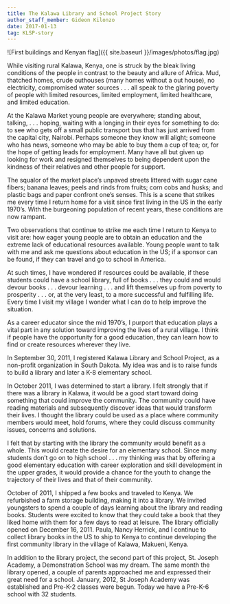 ```yaml
---
title: The Kalawa Library and School Project Story
author_staff_member: Gideon Kilonzo
date: 2017-01-13
tag: KLSP-story
---
```


![First buildings and Kenyan flag]({{ site.baseurl }}/images/photos/flag.jpg)

While visiting rural Kalawa, Kenya, one is struck by the bleak living conditions of the people in contrast to the beauty and allure of Africa. Mud, thatched homes, crude outhouses (many homes without a out house), no electricity, compromised water sources . . . all speak to the glaring poverty of people with limited resources, limited employment, limited healthcare, and limited education.

At the Kalawa Market young people are everywhere; standing about, talking, . . . hoping, waiting with a longing in their eyes for something to do: to see who gets off a small public transport bus that has just arrived from the capital city, Nairobi. Perhaps someone they know will alight; someone who has news, someone who may be able to buy them a cup of tea; or, for the hope of getting leads for employment. Many have all but given up looking for work and resigned themselves to being dependent upon the kindness of their relatives and other people for support.

The squalor of the market place’s unpaved streets littered with sugar cane fibers; banana leaves; peels and rinds from fruits; corn cobs and husks; and plastic bags and paper confront one’s senses. This is a scene that strikes me every time I return home for a visit since first living in the US in the early 1970’s. With the burgeoning population of recent years, these conditions are now rampant.

Two observations that continue to strike me each time I return to Kenya to visit are: how eager young people are to obtain an education and the extreme lack of educational resources available. Young people want to talk with me and ask me questions about education in the US; if a sponsor can be found, if they can travel and go to school in America.

At such times, I have wondered if resources could be available, if these students could have a school library, full of books . . . they could and would devour books . . . devour learning . . . and lift themselves up from poverty to prosperity . . . or, at the very least, to a more successful and fulfilling life. Every time I visit my village I wonder what I can do to help improve the situation.

As a career educator since the mid 1970’s, I purport that education plays a vital part in any solution toward improving the lives of a rural village. I think if people have the opportunity for a good education, they can learn how to find or create resources wherever they live.

In September 30, 2011, I registered Kalawa Library and School Project, as a non-profit organization in South Dakota. My idea was and is to raise funds to build a library and later a K-8 elementary school.

In October 2011, I was determined to start a library. I felt strongly that if there was a library in Kalawa, it would be a good start toward doing something that could improve the community. The community could have reading materials and subsequently discover ideas that would transform their lives. I thought the library could be used as a place where community members would meet, hold forums, where they could discuss community issues, concerns and solutions.

I felt that by starting with the library the community would benefit as a whole. This would create the desire for an elementary school. Since many students don’t go on to high school . . . my thinking was that by offering a good elementary education with career exploration and skill development in the upper grades, it would provide a chance for the youth to change the trajectory of their lives and that of their community.

October of 2011, I shipped a few books and traveled to Kenya. We refurbished a farm storage building, making it into a library. We invited youngsters to spend a couple of days learning about the library and reading books. Students were excited to know that they could take a book that they liked home with them for a few days to read at leisure. The library officially opened on December 16, 2011. Paula, Nancy Herrick, and I continue to collect library books in the US to ship to Kenya to continue developing the first community library in the village of Kalawa, Makueni, Kenya.

In addition to the library project, the second part of this project, St. Joseph Academy, a Demonstration School was my dream. The same month the library opened, a couple of parents approached me and expressed their great need for a school. January, 2012, St Joseph Academy was established and Pre-K-2 classes were begun. Today we have a Pre-K-6 school with 32 students.

